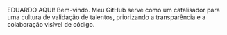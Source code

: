 EDUARDO AQUI! Bem-vindo. Meu GitHub serve como um catalisador para uma cultura de validação de talentos,
priorizando a transparência e a colaboração visível de código. 
